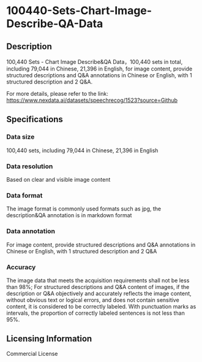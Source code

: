 # 100440-Sets-Chart-Image-Describe-QA-Data

## Description
100,440 Sets - Chart Image Describe&QA Data，100,440 sets in total, including 79,044 in Chinese, 21,396 in English, for image content, provide structured descriptions and Q&A annotations in Chinese or English, with 1 structured description and 2 Q&A.

For more details, please refer to the link: https://www.nexdata.ai/datasets/speechrecog/1523?source=Github

## Specifications
### Data size
100,440 sets, including 79,044 in Chinese, 21,396 in English
### Data resolution
Based on clear and visible image content
### Data format
The image format is commonly used formats such as jpg, the description&QA annotation is in markdown format
### Data annotation
For image content, provide structured descriptions and Q&A annotations in Chinese or English, with 1 structured description and 2 Q&A
### Accuracy
The image data that meets the acquisition requirements shall not be less than 98%; For structured descriptions and Q&A content of images, if the description or Q&A objectively and accurately reflects the image content, without obvious text or logical errors, and does not contain sensitive content, it is considered to be correctly labeled. With punctuation marks as intervals, the proportion of correctly labeled sentences is not less than 95%.

## Licensing Information
Commercial License














